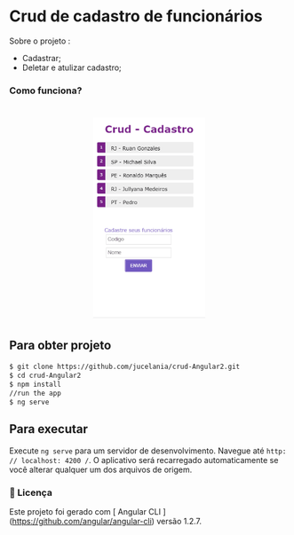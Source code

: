 
# Crud de cadastro de funcionários
  
Sobre o projeto : 
- Cadastrar;
- Deletar e atulizar cadastro;


### Como funciona?

<h1 align="center">
    <img src="./crud.gif" alt="" width="40%" height="40%">
</h1>


## Para obter projeto

```
$ git clone https://github.com/jucelania/crud-Angular2.git
$ cd crud-Angular2
$ npm install
//run the app
$ ng serve
```
## Para executar 

Execute `ng serve` para um servidor de desenvolvimento. Navegue até `http: // localhost: 4200 /`. O aplicativo será recarregado automaticamente se você alterar qualquer um dos arquivos de origem.

### 📝 Licença

Este projeto foi gerado com [ Angular CLI ] (https://github.com/angular/angular-cli) versão 1.2.7.







